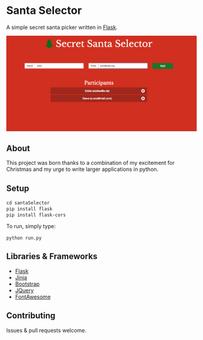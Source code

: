 # Santa Selector

A simple secret santa picker written in [Flask](http://flask.pocoo.org/).

![](https://raw.githubusercontent.com/DCRichards/santaSelector/master/screenshots/example.png)


## About

This project was born thanks to a combination of my excitement for Christmas and my urge to write larger applications in python.

## Setup

    cd santaSelector
    pip install flask
    pip install flask-cors
    
To run, simply type:
    
    python run.py
    
## Libraries & Frameworks

* [Flask](http://flask.pocoo.org/)
* [Jinja](http://jinja.pocoo.org/)
* [Bootstrap](http://getbootstrap.com/)
* [JQuery](https://jquery.com/)
* [FontAwesome](https://fortawesome.github.io/Font-Awesome/)
    
## Contributing

Issues & pull requests welcome.
    
